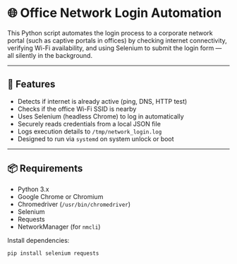 # 🌐 Office Network Login Automation

This Python script automates the login process to a corporate network portal (such as captive portals in offices) by checking internet connectivity, verifying Wi-Fi availability, and using Selenium to submit the login form — all silently in the background.

---

## 🔧 Features

- Detects if internet is already active (ping, DNS, HTTP test)
- Checks if the office Wi-Fi SSID is nearby
- Uses Selenium (headless Chrome) to log in automatically
- Securely reads credentials from a local JSON file
- Logs execution details to `/tmp/network_login.log`
- Designed to run via `systemd` on system unlock or boot

---

## 📦 Requirements

- Python 3.x
- Google Chrome or Chromium
- Chromedriver (`/usr/bin/chromedriver`)
- Selenium
- Requests
- NetworkManager (for `nmcli`)

Install dependencies:

```bash
pip install selenium requests
